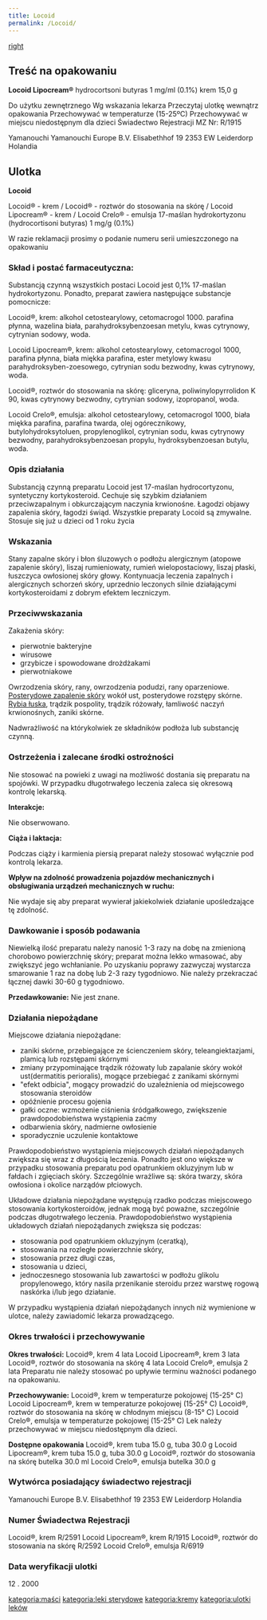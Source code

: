```yaml
---
title: Locoid
permalink: /Locoid/
---
```


[right](/Grafika:Locoid.jpg "wikilink")

Treść na opakowaniu
-------------------

**Locoid Lipocream®**
hydrocortsoni butyras 1 mg/ml (0.1%)
krem 15,0 g

Do użytku zewnętrznego
Wg wskazania lekarza
Przeczytaj ulotkę wewnątrz opakowania
Przechowywać w temperaturze (15-25ºC)
Przechowywać w miejscu niedostępnym dla dzieci
Świadectwo Rejestracji MZ Nr: R/1915

Yamanouchi
Yamanouchi Europe B.V.
Elisabethhof 19
2353 EW Leiderdorp
Holandia

Ulotka
------

**Locoid**

Locoid® - krem / Locoid® - roztwór do stosowania na skórę / Locoid Lipocream® - krem / Locoid Crelo® - emulsja 17-maślan hydrokortyzonu (hydrocortisoni butyras) 1 mg/g (0.1%)

W razie reklamacji prosimy o podanie numeru serii umieszczonego na opakowaniu

### Skład i postać farmaceutyczna:

Substancją czynną wszystkich postaci Locoid jest 0,1% 17-maślan hydrokortyzonu. Ponadto, preparat zawiera następujące substancje pomocnicze:

Locoid®, krem: alkohol cetostearylowy, cetomacrogol 1000. parafina płynna, wazelina biała, parahydroksybenzoesan metylu, kwas cytrynowy, cytrynian sodowy, woda.

Locoid Lipocream®, krem: alkohol cetostearylowy, cetomacrogol 1000, parafina płynna, biała miękka parafina, ester metylowy kwasu parahydroksyben-zoesowego, cytrynian sodu bezwodny, kwas cytrynowy, woda.

Locoid®, roztwór do stosowania na skórę: gliceryna, poliwinylopyrrolidon K 90, kwas cytrynowy bezwodny, cytrynian sodowy, izopropanol, woda.

Locoid Crelo®, emulsja: alkohol cetostearylowy, cetomacrogol 1000, biała miękka parafina, parafina twarda, olej ogórecznikowy, butylohydroksytoluen, propylenoglikol, cytrynian sodu, kwas cytrynowy bezwodny, parahydroksybenzoesan propylu, hydroksybenzoesan butylu, woda.

### Opis działania

Substancją czynną preparatu Locoid jest 17-maślan hydrocortyzonu, syntetyczny kortykosteroid. Cechuje się szybkim działaniem przeciwzapalnym i obkurczającym naczynia krwionośne. Łagodzi objawy zapalenia skóry, łagodzi świąd. Wszystkie preparaty Locoid są zmywalne. Stosuje się już u dzieci od 1 roku życia

### Wskazania

Stany zapalne skóry i błon śluzowych o podłożu alergicznym (atopowe zapalenie skóry), liszaj rumieniowaty, rumień wielopostaciowy, liszaj płaski, łuszczyca owłosionej skóry głowy. Kontynuacja leczenia zapalnych i alergicznych schorzeń skóry, uprzednio leczonych silnie działającymi kortykosteroidami z dobrym efektem leczniczym.

### Przeciwwskazania

Zakażenia skóry:

-   pierwotnie bakteryjne
-   wirusowe
-   grzybicze i spowodowane drożdżakami
-   pierwotniakowe

Owrzodzenia skóry, rany, owrzodzenia podudzi, rany oparzeniowe. [Posterydowe zapalenie skóry](/atopedia/Posterydowe_zapalenie_skóry "wikilink") wokół ust, posterydowe rozstępy skórne. [Rybia łuska](/atopedia/Rybia_łuska "wikilink"), trądzik pospolity, trądzik różowały, łamliwość naczyń krwionośnych, zaniki skórne.

Nadwrażliwość na którykolwiek ze składników podłoża lub substancję czynną.

### Ostrzeżenia i zalecane środki ostrożności

Nie stosować na powieki z uwagi na możliwość dostania się preparatu na spojówki. W przypadku długotrwałego leczenia zaleca się okresową kontrolę lekarską.

**Interakcje:**

Nie obserwowano.

**Ciąża i laktacja:**

Podczas ciąży i karmienia piersią preparat należy stosować wyłącznie pod kontrolą lekarza.

**Wpływ na zdolność prowadzenia pojazdów mechanicznych i obsługiwania urządzeń mechanicznych w ruchu:**

Nie wydaje się aby preparat wywierał jakiekolwiek działanie upośledzające tę zdolność.

### Dawkowanie i sposób podawania

Niewielką ilość preparatu należy nanosić 1-3 razy na dobę na zmienioną chorobowo powierzchnię skóry; preparat można lekko wmasować, aby zwiększyć jego wchłanianie. Po uzyskaniu poprawy zazwyczaj wystarcza smarowanie 1 raz na dobę lub 2-3 razy tygodniowo. Nie należy przekraczać łącznej dawki 30-60 g tygodniowo.

**Przedawkowanie:**
Nie jest znane.

### Działania niepożądane

Miejscowe działania niepożądane:

-   zaniki skórne, przebiegające ze ścienczeniem skóry, teleangiektazjami, plamicą lub rozstępami skórnymi
-   zmiany przypominające trądzik różowaty lub zapalanie skóry wokół ust(dermatitis perioralis), mogące przebiegać z zanikami skórnymi
-   "efekt odbicia", mogący prowadzić do uzależnienia od miejscowego stosowania steroidów
-   opóźnienie procesu gojenia
-   gałki oczne: wzmożenie ciśnienia śródgałkowego, zwiększenie prawdopodobieństwa wystąpienia zaćmy
-   odbarwienia skóry, nadmierne owłosienie
-   sporadycznie uczulenie kontaktowe

Prawdopodobieństwo wystąpienia miejscowych działań niepożądanych zwiększa się wraz z długością leczenia. Ponadto jest ono większe w przypadku stosowania preparatu pod opatrunkiem okluzyjnym lub w fałdach i zgięciach skóry. Szczególnie wrażliwe są: skóra twarzy, skóra owłosiona i okolice narządów płciowych.

Układowe działania niepożądane występują rzadko podczas miejscowego stosowania kortykosteroidów, jednak mogą być poważne, szczególnie podczas długotrwałego leczenia. Prawdopodobieństwo wystąpienia układowych działań niepożądanych zwiększa się podczas:

-   stosowania pod opatrunkiem okluzyjnym (ceratką),
-   stosowania na rozległe powierzchnie skóry,
-   stosowania przez długi czas,
-   stosowania u dzieci,
-   jednoczesnego stosowania lub zawartości w podłożu glikolu propylenowego, który nasila przenikanie steroidu przez warstwę rogową naskórka i/lub jego działanie.

W przypadku wystąpienia działań niepożądanych innych niż wymienione w ulotce, należy zawiadomić lekarza prowadzącego.

### Okres trwałości i przechowywanie

**Okres trwałości:**
Locoid®, krem 4 lata
Locoid Lipocream®, krem 3 lata
Locoid®, roztwór do stosowania na skórę 4 lata
Locoid Crelo®, emulsja 2 lata
Preparatu nie należy stosować po upływie terminu ważności podanego na opakowaniu.

**Przechowywanie:**
Locoid®, krem w temperaturze pokojowej (15-25° C)
Locoid Lipocream®, krem w temperaturze pokojowej (15-25° C)
Locoid®, roztwór do stosowania na skórę w chłodnym miejscu (8-15° C)
Locoid Crelo®, emulsja w temperaturze pokojowej (15-25° C)
Lek należy przechowywać w miejscu niedostępnym dla dzieci.

**Dostępne opakowania**
Locoid®, krem
tuba 15.0 g, tuba 30.0 g
Locoid Lipocream®, krem
tuba 15.0 g, tuba 30.0 g
Locoid®, roztwór do stosowania na skórę
butelka 30.0 ml
Locoid Crelo®, emulsja
butelka 30.0 g

### Wytwórca posiadający świadectwo rejestracji

Yamanouchi Europe B.V. Elisabethhof 19 2353 EW Leiderdorp Holandia

### Numer Świadectwa Rejestracji

Locoid®, krem R/2591 Locoid Lipocream®, krem R/1915 Locoid®, roztwór do stosowania na skórę R/2592 Locoid Crelo®, emulsja R/6919

### Data weryfikacji ulotki

12 . 2000

[kategoria:maści](/atopedia/kategoria:maści "wikilink") [kategoria:leki sterydowe](/atopedia/kategoria:leki_sterydowe "wikilink") [kategoria:kremy](/atopedia/kategoria:kremy "wikilink") [kategoria:ulotki leków](/atopedia/kategoria:ulotki_leków "wikilink")